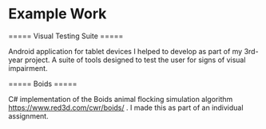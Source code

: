 # Example Work

===== Visual Testing Suite =====

Android application for tablet devices I helped to develop as part of my 3rd-year project. A suite of tools designed to test the user for signs of visual impairment.




===== Boids =====

C# implementation of the Boids animal flocking simulation algorithm https://www.red3d.com/cwr/boids/ . I made this as part of an individual assignment.
